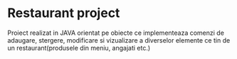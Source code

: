 # Restaurant project
Proiect realizat in JAVA orientat pe obiecte ce implementeaza comenzi de adaugare, stergere, modificare si vizualizare a diverselor elemente ce tin de un restaurant(produsele din meniu, angajati etc.)
